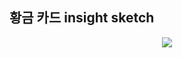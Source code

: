 ## 황금 카드 insight sketch

<p align="center">
  <img src="https://user-images.githubusercontent.com/39179946/228813866-368458ab-8e1d-4def-a811-e8c8ba302cf5.png"/>
</p>
